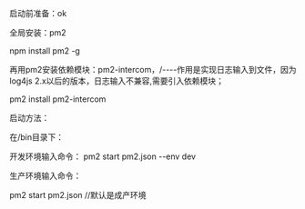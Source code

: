 
启动前准备：ok

全局安装：pm2

npm install pm2 -g

再用pm2安装依赖模块：pm2-intercom，/----作用是实现日志输入到文件，因为log4js 2.x以后的版本，日志输入不兼容,需要引入依赖模块；

pm2 install pm2-intercom




启动方法：

在/bin目录下：

开发环境输入命令：
pm2 start pm2.json --env dev

生产环境输入命令：

pm2 start pm2.json    //默认是成产环境


